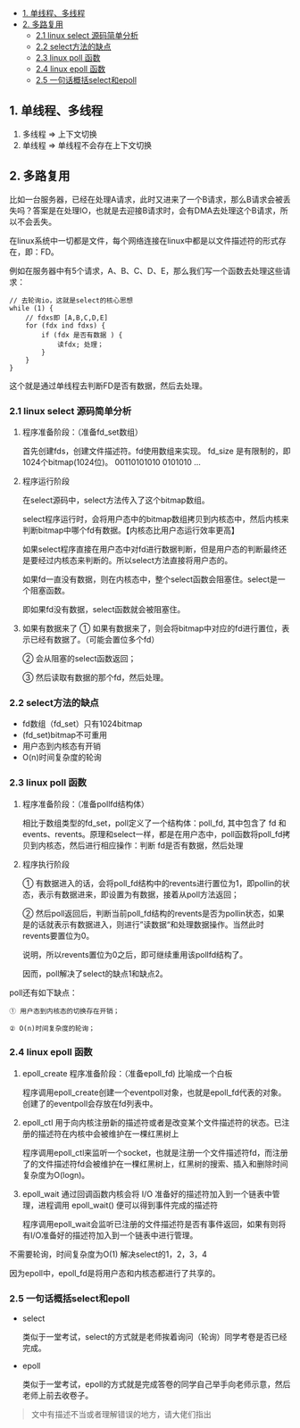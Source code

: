 <!-- TOC -->
- [1. 单线程、多线程](#1-单线程多线程)
- [2. 多路复用](#2-多路复用)
    - [2.1 linux select 源码简单分析](#21-linux-select-源码简单分析)
    - [2.2 select方法的缺点](#22-select方法的缺点)
    - [2.3 linux poll 函数](#23-linux-poll-函数)
    - [2.4 linux epoll 函数](#24-linux-epoll-函数)
    - [2.5 一句话概括select和epoll](#25-一句话概括select和epoll)
<!-- /TOC -->


## 1. 单线程、多线程

1. 多线程 => 上下文切换
2. 单线程 => 单线程不会存在上下文切换

## 2. 多路复用

比如一台服务器，已经在处理A请求，此时又进来了一个B请求，那么B请求会被丢失吗？答案是在处理IO，也就是去迎接B请求时，会有DMA去处理这个B请求，所以不会丢失。

在linux系统中一切都是文件，每个网络连接在linux中都是以文件描述符的形式存在，即：FD。

例如在服务器中有5个请求，A、B、C、D、E，那么我们写一个函数去处理这些请求：

```
// 去轮询io，这就是select的核心思想
while (1) {
    // fdxs即 [A,B,C,D,E]
    for (fdx ind fdxs) {
        if (fdx 是否有数据 ) {
            读fdx; 处理；
        }
    }
}
```

这个就是通过单线程去判断FD是否有数据，然后去处理。


### 2.1 linux select 源码简单分析

1. 程序准备阶段：（准备fd_set数组）

    首先创建fds，创建文件描述符。fd使用数组来实现。
    fd_size 是有限制的，即1024个bitmap(1024位)。 00110101010 0101010 ...

2. 程序运行阶段

    在select源码中，select方法传入了这个bitmap数组。
    
    select程序运行时，会将用户态中的bitmap数组拷贝到内核态中，然后内核来判断bitmap中哪个fd有数据。【内核态比用户态运行效率更高】

    如果select程序直接在用户态中对fd进行数据判断，但是用户态的判断最终还是要经过内核态来判断的。所以select方法直接将用户态的。

    如果fd一直没有数据，则在内核态中，整个select函数会阻塞住。select是一个阻塞函数。

    即如果fd没有数据，select函数就会被阻塞住。

3. 如果有数据来了
    ①  如果有数据来了，则会将bitmap中对应的fd进行置位，表示已经有数据了。（可能会置位多个fd）
    
    ②  会从阻塞的select函数返回；
    
    ③  然后读取有数据的那个fd，然后处理。


### 2.2 select方法的缺点

- fd数组（fd_set）只有1024bitmap
- (fd_set)bitmap不可重用
- 用户态到内核态有开销
- O(n)时间复杂度的轮询


### 2.3 linux poll 函数

1. 程序准备阶段：（准备pollfd结构体）

    相比于数组类型的fd_set，poll定义了一个结构体：poll_fd, 其中包含了 fd 和 events、revents。原理和select一样，都是在用户态中，poll函数将poll_fd拷贝到内核态，然后进行相应操作：判断     fd是否有数据，然后处理

2. 程序执行阶段

    ① 有数据进入的话，会将poll_fd结构中的revents进行置位为1，即pollin的状态，表示有数据进来，即设置为有数据，接着从poll方法返回；
    
    ② 然后poll返回后，判断当前poll_fd结构的revents是否为pollin状态，如果是的话就表示有数据进入，则进行”读数据“和处理数据操作。当然此时revents要置位为0。

    说明，所以revents置位为0之后，即可继续重用该pollfd结构了。

    因而，poll解决了select的缺点1和缺点2。

poll还有如下缺点：

    ① 用户态到内核态的切换存在开销；
    
    ② O(n)时间复杂度的轮询；



### 2.4 linux epoll 函数

1. epoll_create 程序准备阶段：（准备epoll_fd) 比喻成一个白板

    程序调用epoll_create创建一个eventpoll对象，也就是epoll_fd代表的对象。创建了的eventpoll会存放在fd列表中。

2. epoll_ctl 用于向内核注册新的描述符或者是改变某个文件描述符的状态。已注册的描述符在内核中会被维护在一棵红黑树上

    程序调用epoll_ctl来监听一个socket，也就是注册一个文件描述符fd，而注册了的文件描述符fd会被维护在一棵红黑树上，红黑树的搜索、插入和删除时间复杂度为O(logn)。

3. epoll_wait 通过回调函数内核会将 I/O 准备好的描述符加入到一个链表中管理，进程调用 epoll_wait() 便可以得到事件完成的描述符
    
    程序调用epoll_wait会监听已注册的文件描述符是否有事件返回，如果有则将有I/O准备好的描述符加入到一个链表中进行管理。

不需要轮询，时间复杂度为O(1)
解决select的1，2，3，4

因为epoll中，epoll_fd是将用户态和内核态都进行了共享的。

### 2.5 一句话概括select和epoll

- select

    类似于一堂考试，select的方式就是老师挨着询问（轮询）同学考卷是否已经完成。

- epoll

    类似于一堂考试，epoll的方式就是完成答卷的同学自己举手向老师示意，然后老师上前去收卷子。


> 文中有描述不当或者理解错误的地方，请大佬们指出
